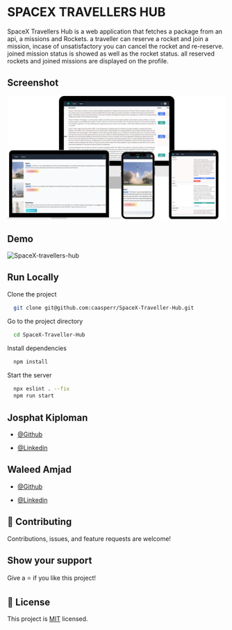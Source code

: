 # SPACEX TRAVELLERS HUB

SpaceX Travellers Hub is a web application that fetches a package from an api, a missions and Rockets. a  traveller can reserve a rocket  and join a mission, incase of unsatisfactory you can cancel the rocket and re-reserve. joined mission status is showed as well as the rocket status. all reserved rockets and joined missions are displayed on the profile.

## Screenshot
![App Screenshot](design.png)

## Demo

![SpaceX-travellers-hub]()


## Run Locally

Clone the project

```bash
  git clone git@github.com:caasperr/SpaceX-Traveller-Hub.git
```

Go to the project directory

```bash
  cd SpaceX-Traveller-Hub
```

Install dependencies

```bash
  npm install
```

Start the server

```bash
  npx eslint . --fix
  npm run start
```


## Josphat Kiploman

- [@Github](https://github.com/Josphat205)

- [@Linkedin](https://www.linkedin.com/in/josphat-kiploman-797430236/)

## Waleed Amjad

- [@Github](https://github.com/caasperr)

 
- [@Linkedin](https://www.linkedin.com/in/developerwaleed/)


## 🤝 Contributing

Contributions, issues, and feature requests are welcome!

## Show your support

Give a ⭐ if you like this project!

## 📝 License

This project is [MIT](./MIT.md) licensed.




